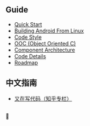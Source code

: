 ## Guide

* [Quick Start](./QuickStart.md)
* [Building Android From Linux](./Building.md)
* [Code Style](./CodeStyle.md)
* [OOC (Object Oriented C)](./OOC.md)
* [Component Architecture](./ComponentArchitecture.md)
* [Code Details](./CodeDetails.md)
* [Roadmap](../README.md#roadmap)

## 中文指南
* [又在写代码（知乎专栏）](https://zhuanlan.zhihu.com/p/52864752)

##
:flags:


